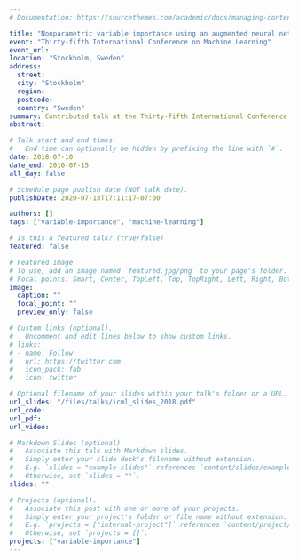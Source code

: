 ```yaml
---
# Documentation: https://sourcethemes.com/academic/docs/managing-content/

title: "Nonparametric variable importance using an augmented neural network with multi-task learning"
event: "Thirty-fifth International Conference on Machine Learning"
event_url:
location: "Stockholm, Sweden"
address:
  street:
  city: "Stockholm"
  region:
  postcode:
  country: "Sweden"
summary: Contributed talk at the Thirty-fifth International Conference on Machine Learning
abstract:

# Talk start and end times.
#   End time can optionally be hidden by prefixing the line with `#`.
date: 2018-07-10
date_end: 2010-07-15
all_day: false

# Schedule page publish date (NOT talk date).
publishDate: 2020-07-13T17:11:17-07:00

authors: []
tags: ["variable-importance", "machine-learning"]

# Is this a featured talk? (true/false)
featured: false

# Featured image
# To use, add an image named `featured.jpg/png` to your page's folder.
# Focal points: Smart, Center, TopLeft, Top, TopRight, Left, Right, BottomLeft, Bottom, BottomRight.
image:
  caption: ""
  focal_point: ""
  preview_only: false

# Custom links (optional).
#   Uncomment and edit lines below to show custom links.
# links:
# - name: Follow
#   url: https://twitter.com
#   icon_pack: fab
#   icon: twitter

# Optional filename of your slides within your talk's folder or a URL.
url_slides: "/files/talks/icml_slides_2018.pdf"
url_code:
url_pdf:
url_video:

# Markdown Slides (optional).
#   Associate this talk with Markdown slides.
#   Simply enter your slide deck's filename without extension.
#   E.g. `slides = "example-slides"` references `content/slides/example-slides.md`.
#   Otherwise, set `slides = ""`.
slides: ""

# Projects (optional).
#   Associate this post with one or more of your projects.
#   Simply enter your project's folder or file name without extension.
#   E.g. `projects = ["internal-project"]` references `content/project/deep-learning/index.md`.
#   Otherwise, set `projects = []`.
projects: ["variable-importance"]
---
```

